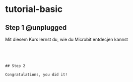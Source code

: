 # tutorial-basic


## Step 1 @unplugged

Mit diesem Kurs lernst du, wie du Microbit entdecjen kannst

```` blocks




## Step 2

Congratulations, you did it!
    
